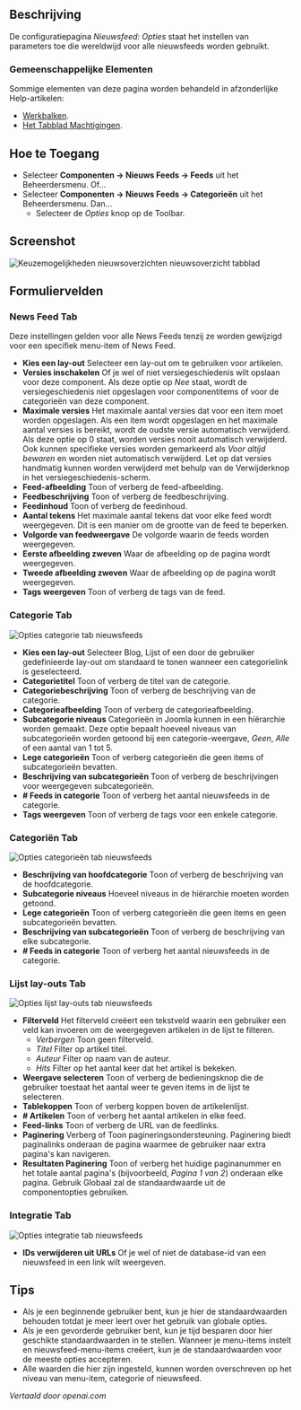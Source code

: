 <!-- Filename: Help4.x:News_Feed:_Options  / Display title: Nieuwsfeed: Opties -->

## Beschrijving

De configuratiepagina *Nieuwsfeed: Opties* staat het instellen van parameters toe die wereldwijd voor alle nieuwsfeeds worden gebruikt.

### Gemeenschappelijke Elementen

Sommige elementen van deze pagina worden behandeld in afzonderlijke Help-artikelen:

* [Werkbalken](jdocmanual?article=help/common-elements/toolbars).
* [Het Tabblad Machtigingen](jdocmanual?article=help/common-elements/edit-permissions).

## Hoe te Toegang

- Selecteer **Componenten → Nieuws Feeds → Feeds** uit het
  Beheerdersmenu. Of...
- Selecteer **Componenten → Nieuws Feeds → Categorieën** uit het
  Beheerdersmenu. Dan...
  - Selecteer de *Opties* knop op de Toolbar.

## Screenshot

![Keuzemogelijkheden nieuwsoverzichten nieuwsoverzicht tabblad](../../../nl/images/news-feeds/news-feeds-options-news-feed-tab.png)

## Formuliervelden

### News Feed Tab

Deze instellingen gelden voor alle News Feeds tenzij ze worden gewijzigd voor een specifiek menu-item of News Feed.

- **Kies een lay-out** Selecteer een lay-out om te gebruiken voor artikelen.
- **Versies inschakelen** Of je wel of niet versiegeschiedenis wilt opslaan voor deze component. Als deze optie op *Nee* staat, wordt de versiegeschiedenis niet opgeslagen voor componentitems of voor de categorieën van deze component.
- **Maximale versies** Het maximale aantal versies dat voor een item moet worden opgeslagen. Als een item wordt opgeslagen en het maximale aantal versies is bereikt, wordt de oudste versie automatisch verwijderd. Als deze optie op 0 staat, worden versies nooit automatisch verwijderd. Ook kunnen specifieke versies worden gemarkeerd als *Voor altijd bewaren* en worden niet automatisch verwijderd. Let op dat versies handmatig kunnen worden verwijderd met behulp van de Verwijderknop in het versiegeschiedenis-scherm.
- **Feed-afbeelding** Toon of verberg de feed-afbeelding.
- **Feedbeschrijving** Toon of verberg de feedbeschrijving.
- **Feedinhoud** Toon of verberg de feedinhoud.
- **Aantal tekens** Het maximale aantal tekens dat voor elke feed wordt weergegeven. Dit is een manier om de grootte van de feed te beperken.
- **Volgorde van feedweergave** De volgorde waarin de feeds worden weergegeven.
- **Eerste afbeelding zweven** Waar de afbeelding op de pagina wordt weergegeven.
- **Tweede afbeelding zweven** Waar de afbeelding op de pagina wordt weergegeven.
- **Tags weergeven** Toon of verberg de tags van de feed.

### Categorie Tab

![Opties categorie tab nieuwsfeeds](../../../nl/images/news-feeds/news-feeds-options-category-tab.png)

- **Kies een lay-out** Selecteer Blog, Lijst of een door de gebruiker gedefinieerde lay-out om standaard te tonen wanneer een categorielink is geselecteerd.
- **Categorietitel** Toon of verberg de titel van de categorie.
- **Categoriebeschrijving** Toon of verberg de beschrijving van de categorie.
- **Categorieafbeelding** Toon of verberg de categorieafbeelding.
- **Subcategorie niveaus** Categorieën in Joomla kunnen in een hiërarchie worden gemaakt. Deze optie bepaalt hoeveel niveaus van subcategorieën worden getoond bij een categorie-weergave, *Geen*, *Alle* of een aantal van 1 tot 5.
- **Lege categorieën** Toon of verberg categorieën die geen items of subcategorieën bevatten.
- **Beschrijving van subcategorieën** Toon of verberg de beschrijvingen voor weergegeven subcategorieën.
- **\# Feeds in categorie** Toon of verberg het aantal nieuwsfeeds in de categorie.
- **Tags weergeven** Toon of verberg de tags voor een enkele categorie.

### Categoriën Tab

![Opties categorieën tab nieuwsfeeds](../../../nl/images/news-feeds/news-feeds-options-categories-tab.png)

- **Beschrijving van hoofdcategorie** Toon of verberg de beschrijving van de hoofdcategorie.
- **Subcategorie niveaus** Hoeveel niveaus in de hiërarchie moeten worden getoond.
- **Lege categorieën** Toon of verberg categorieën die geen items en geen subcategorieën bevatten.
- **Beschrijving van subcategorieën** Toon of verberg de beschrijving van elke subcategorie.
- **\# Feeds in categorie** Toon of verberg het aantal nieuwsfeeds in de categorie.

### Lijst lay-outs Tab

![Opties lijst lay-outs tab nieuwsfeeds](../../../nl/images/news-feeds/news-feeds-options-list-layouts-tab.png)

- **Filterveld** Het filterveld creëert een tekstveld waarin een gebruiker een veld kan invoeren om de weergegeven artikelen in de lijst te filteren.
  - *Verbergen* Toon geen filterveld.
  - *Titel* Filter op artikel titel.
  - *Auteur* Filter op naam van de auteur.
  - *Hits* Filter op het aantal keer dat het artikel is bekeken.
- **Weergave selecteren** Toon of verberg de bedieningsknop die de gebruiker toestaat het aantal weer te geven items in de lijst te selecteren.
- **Tablekoppen** Toon of verberg koppen boven de artikelenlijst.
- **\# Artikelen** Toon of verberg het aantal artikelen in elke feed.
- **Feed-links** Toon of verberg de URL van de feedlinks.
- **Paginering** Verberg of Toon pagineringsondersteuning. Paginering biedt paginalinks onderaan de pagina waarmee de gebruiker naar extra pagina's kan navigeren.
- **Resultaten Paginering** Toon of verberg het huidige paginanummer en het totale aantal pagina's (bijvoorbeeld, *Pagina 1 van 2*) onderaan elke pagina. Gebruik Globaal zal de standaardwaarde uit de componentopties gebruiken.

### Integratie Tab

![Opties integratie tab nieuwsfeeds](../../../nl/images/news-feeds/news-feeds-options-integration-tab.png)

- **IDs verwijderen uit URLs** Of je wel of niet de database-id van een nieuwsfeed in een link wilt weergeven.

## Tips

- Als je een beginnende gebruiker bent, kun je hier de standaardwaarden behouden totdat je meer leert over het gebruik van globale opties.
- Als je een gevorderde gebruiker bent, kun je tijd besparen door hier geschikte standaardwaarden in te stellen. Wanneer je menu-items instelt en nieuwsfeed-menu-items creëert, kun je de standaardwaarden voor de meeste opties accepteren.
- Alle waarden die hier zijn ingesteld, kunnen worden overschreven op het niveau van menu-item, categorie of nieuwsfeed.

*Vertaald door openai.com*

